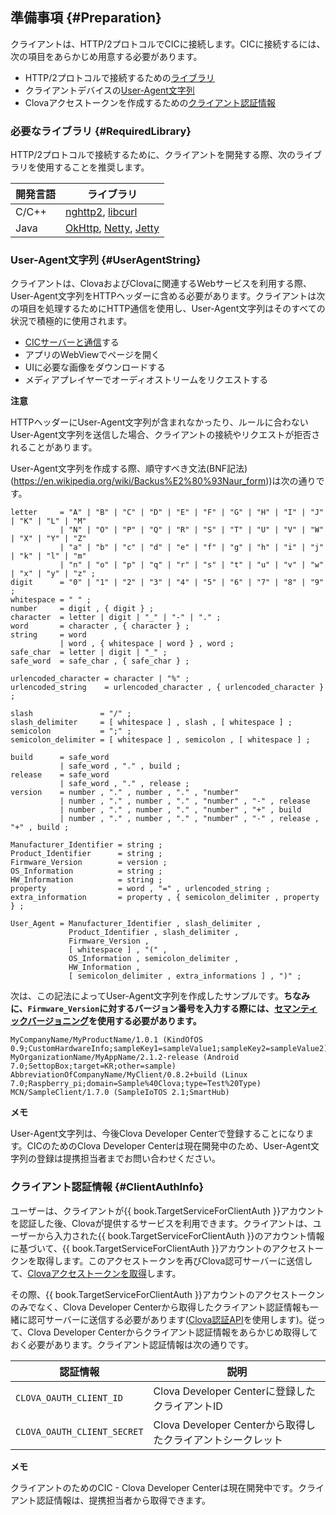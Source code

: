 ## 準備事項 {#Preparation}
クライアントは、HTTP/2プロトコルでCICに接続します。CICに接続するには、次の項目をあらかじめ用意する必要があります。

* HTTP/2プロトコルで接続するための[ライブラリ](#RequiredLibrary)
* クライアントデバイスの[User-Agent文字列](#UserAgentString)
* Clovaアクセストークンを作成するための[クライアント認証情報](#ClientAuthInfo)


### 必要なライブラリ {#RequiredLibrary}
HTTP/2プロトコルで接続するために、クライアントを開発する際、次のライブラリを使用することを推奨します。

| 開発言語 | ライブラリ                            |
|---------|------------------------------------|
| C/C++   | [nghttp2](https://nghttp2.org/), [libcurl](https://curl.haxx.se/libcurl/) |
| Java    | [OkHttp](http://square.github.io/okhttp/), [Netty](http://netty.io/), [Jetty](http://www.eclipse.org/jetty/) |


### User-Agent文字列 {#UserAgentString}

クライアントは、ClovaおよびClovaに関連するWebサービスを利用する際、User-Agent文字列をHTTPヘッダーに含める必要があります。クライアントは次の項目を処理するためにHTTP通信を使用し、User-Agent文字列はそのすべての状況で積極的に使用されます。

* [CICサーバーと通信](#ConnectToCIC)する
* アプリのWebViewでページを開く
* UIに必要な画像をダウンロードする
* メディアプレイヤーでオーディオストリームをリクエストする

<div class="danger">
  <p><strong>注意</strong></p>
  <p>HTTPヘッダーにUser-Agent文字列が含まれなかったり、ルールに合わないUser-Agent文字列を送信した場合、クライアントの接続やリクエストが拒否されることがあります。</p>
</div>

User-Agent文字列を作成する際、順守すべき文法(BNF記法)(https://en.wikipedia.org/wiki/Backus%E2%80%93Naur_form))は次の通りです。

```
letter     = "A" | "B" | "C" | "D" | "E" | "F" | "G" | "H" | "I" | "J" | "K" | "L" | "M"
           | "N" | "O" | "P" | "Q" | "R" | "S" | "T" | "U" | "V" | "W" | "X" | "Y" | "Z"
           | "a" | "b" | "c" | "d" | "e" | "f" | "g" | "h" | "i" | "j" | "k" | "l" | "m"
           | "n" | "o" | "p" | "q" | "r" | "s" | "t" | "u" | "v" | "w" | "x" | "y" | "z" ;
digit      = "0" | "1" | "2" | "3" | "4" | "5" | "6" | "7" | "8" | "9" ;
whitespace = " " ;
number     = digit , { digit } ;
character  = letter | digit | "_" | "-" | "." ;
word       = character , { character } ;
string     = word
           | word , { whitespace | word } , word ;
safe_char  = letter | digit | "_" ;
safe_word  = safe_char , { safe_char } ;

urlencoded_character = character | "%" ;
urlencoded_string    = urlencoded_character , { urlencoded_character } ;

slash               = "/" ;
slash_delimiter     = [ whitespace ] , slash , [ whitespace ] ;
semicolon           = ";" ;
semicolon_delimiter = [ whitespace ] , semicolon , [ whitespace ] ;

build      = safe_word
           | safe_word , "." , build ;
release    = safe_word
           | safe_word , "." , release ;
version    = number , "." , number , "." , "number"
           | number , "." , number , "." , "number" , "-" , release
           | number , "." , number , "." , "number" , "+" , build
           | number , "." , number , "." , "number" , "-" , release , "+" , build ;

Manufacturer_Identifier = string ;
Product_Identifier      = string ;
Firmware_Version        = version ;
OS_Information          = string ;
HW_Information          = string ;
property                = word , "=" , urlencoded_string ;
extra_information       = property , { semicolon_delimiter , property } ;

User_Agent = Manufacturer_Identifier , slash_delimiter ,
             Product_Identifier , slash_delimiter ,
             Firmware_Version ,
             [ whitespace ] , "(" ,
             OS_Information , semicolon_delimiter ,
             HW_Information ,
             [ semicolon_delimiter , extra_informations ] , ")" ;
```

次は、この記法によってUser-Agent文字列を作成したサンプルです。**ちなみに、`Firmware_Version`に対するバージョン番号を入力する際には、[セマンティックバージョニング](https://semver.org/)を使用する必要があります。**

```
MyCompanyName/MyProductName/1.0.1 (KindOfOS 0.9;CustomHardwareInfo;sampleKey1=sampleValue1;sampleKey2=sampleValue2)
MyOrganizationName/MyAppName/2.1.2-release (Android 7.0;SettopBox;target=KR;other=sample)
AbbreviationOfCompanyName/MyClient/0.8.2+build (Linux 7.0;Raspberry_pi;domain=Sample%40Clova;type=Test%20Type)
MCN/SampleClient/1.7.0 (SampleIoTOS 2.1;SmartHub)
```

<div class="danger">
  <p><strong>メモ</strong></p>
  <p>User-Agent文字列は、今後Clova Developer Centerで登録することになります。CICのためのClova Developer Centerは現在開発中のため、User-Agent文字列の登録は提携担当者までお問い合わせください。</p>
</div>

### クライアント認証情報 {#ClientAuthInfo}
ユーザーは、クライアントが{{ book.TargetServiceForClientAuth }}アカウントを認証した後、Clovaが提供するサービスを利用できます。クライアントは、ユーザーから入力された{{ book.TargetServiceForClientAuth }}のアカウント情報に基づいて、{{ book.TargetServiceForClientAuth }}アカウントのアクセストークンを取得します。このアクセストークンを再びClova認可サーバーに送信して、[Clovaアクセストークンを取得](#CreateClovaAccessToken)します。

その際、{{ book.TargetServiceForClientAuth }}アカウントのアクセストークンのみでなく、Clova Developer Centerから取得したクライアント認証情報も一緒に認可サーバーに送信する必要があります([Clova認証API](/CIC/References/Clova_Auth_API.md)を使用します)。従って、Clova Developer Centerからクライアント認証情報をあらかじめ取得しておく必要があります。クライアント認証情報は次の通りです。

| 認証情報                   | 説明                                              |
|---------------------------|--------------------------------------------------|
| `CLOVA_OAUTH_CLIENT_ID`     | Clova Developer Centerに登録したクライアントID         |
| `CLOVA_OAUTH_CLIENT_SECRET` | Clova Developer Centerから取得したクライアントシークレット |

<div class="note">
  <p><strong>メモ</strong></p>
  <p>クライアントのためのCIC - Clova Developer Centerは現在開発中です。クライアント認証情報は、提携担当者から取得できます。</p>
</div>
